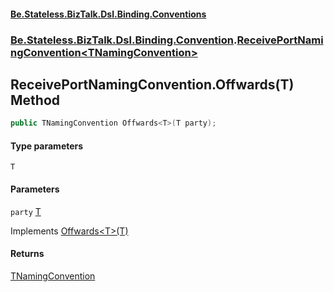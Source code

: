 #### [Be.Stateless.BizTalk.Dsl.Binding.Conventions](README.md 'README')
### [Be.Stateless.BizTalk.Dsl.Binding.Convention](Be.Stateless.BizTalk.Dsl.Binding.Convention.md 'Be.Stateless.BizTalk.Dsl.Binding.Convention').[ReceivePortNamingConvention&lt;TNamingConvention&gt;](ReceivePortNamingConvention_TNamingConvention_.md 'Be.Stateless.BizTalk.Dsl.Binding.Convention.ReceivePortNamingConvention<TNamingConvention>')

## ReceivePortNamingConvention<TNamingConvention>.Offwards<T>(T) Method

```csharp
public TNamingConvention Offwards<T>(T party);
```
#### Type parameters

<a name='Be.Stateless.BizTalk.Dsl.Binding.Convention.ReceivePortNamingConvention_TNamingConvention_.Offwards_T_(T).T'></a>

`T`
#### Parameters

<a name='Be.Stateless.BizTalk.Dsl.Binding.Convention.ReceivePortNamingConvention_TNamingConvention_.Offwards_T_(T).party'></a>

`party` [T](ReceivePortNamingConvention_TNamingConvention_.Offwards_T_(T).md#Be.Stateless.BizTalk.Dsl.Binding.Convention.ReceivePortNamingConvention_TNamingConvention_.Offwards_T_(T).T 'Be.Stateless.BizTalk.Dsl.Binding.Convention.ReceivePortNamingConvention<TNamingConvention>.Offwards<T>(T).T')

Implements [Offwards&lt;T&gt;(T)](IReceivePortNamingConvention_TNamingConvention_.Offwards_T_(T).md 'Be.Stateless.BizTalk.Dsl.Binding.Convention.IReceivePortNamingConvention<TNamingConvention>.Offwards<T>(T)')

#### Returns
[TNamingConvention](ReceivePortNamingConvention_TNamingConvention_.md#Be.Stateless.BizTalk.Dsl.Binding.Convention.ReceivePortNamingConvention_TNamingConvention_.TNamingConvention 'Be.Stateless.BizTalk.Dsl.Binding.Convention.ReceivePortNamingConvention<TNamingConvention>.TNamingConvention')